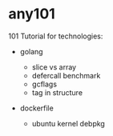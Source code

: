 # any101

101 Tutorial for technologies:
 - golang
   - slice vs array
   - defercall benchmark
   - gcflags
   - tag in structure

 - dockerfile
   - ubuntu kernel debpkg
